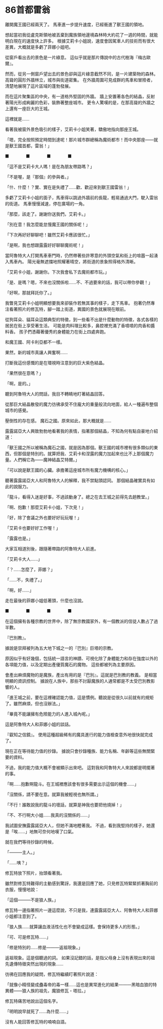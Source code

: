 # 86首都雷翁

離開魔王國已經兩天了。
馬車進一步提升速度，已經衝進了獸王國的領地。

想起當初我從盧克斯領地被丟棄到魔族領地邊境森林時大約花了一週的時間，就能明白現在的速度快上許多。
根據艾莉卡小姐說，速度會因駕車人的技術而有很大差異，大概就是多虧了菲娜小姐吧。

從窗戶看出去的景色是一片綠意。
這似乎就是那片傳說中的古代樹海『梅古歐爾』。

然而，從另一側窗戶望出去的景色卻與這片綠意截然不同，是一片建築物的森林。
高聳的圓形外牆林立，城市與街道密集。
在外牆周圍可見成群的馬車和冒險者，清楚地展現了這片區域的蓬勃發展。

而在這片聚集區的中央，有一道格外堅固的外牆。
牆上安置著各色的結晶，反射著陽光形成絢麗的色彩，裝飾著整座城市。
更令人驚嘆的是，在那高聳的外牆之上還有一座巨大的王城。

這裡就是......

看著我被窗外景色吸引的樣子，艾莉卡小姐笑著，驕傲地指向那座王城。

「嗯，完全按照預定時間到達呢！那片城市群總稱為魔術都市！而中央那座——就是獸王國首都，雷翁！」

■　　　　■　　　　■　　　　■

「這不是艾莉卡大人嗎！是在為朋友帶路嗎？」

「不是喔，是『那個』的參與者。」

「什、什麼！？實、實在是失禮了......歡、歡迎來到獸王國雷翁！」

多虧了艾莉卡小姐的面子，馬車得以跳過外牆前的長龍，輕易通過大門，駛入雷翁的街道。
馬車慢慢減速，停在廣場的一角。

「那麼，該走了。謝謝你送我們，艾莉卡。」

「別在意！我怎麼能怠慢魔王國的關係呢！」

「下次再好好聊聊吧！雖然艾莉卡應該很忙。」

「是啊，我也想跟露露好好聊聊魔術呢！」

當阿魯特大人打開馬車車門時，仍然帶著些許寒意的外頭空氣和街上的喧囂一起湧入馬車內。
陽光毫無遮擋地照耀著晴空，將街道的景象照得格外清晰。

「艾莉卡小姐，謝謝你。下次我會私下去魔術都市玩。」

「是、是嗎？嗯，不來也沒關係啦......不、不過要來的話，我可以帶你參觀！」

「好啊，那就拜託你了。」

我瞥見艾莉卡小姐明顯想要我來卻裝作若無其事的樣子，走下馬車。
抱著仍然專注看著照片的修瓦特，腳一踏上街道，異國的景色就展現在眼前。

從狗耳朵、貓耳朵這類典型的特徵，到一些看不出是什麼動物的特徵，各式各樣的居民在街上享受著生活。
可能是肉料理比較多，鼻腔裡充滿了香噴噴的肉香和醬料香。
孩子們憑藉著優秀的身體能力在街上四處奔跑。

和魔王國、阿卡利亞都不一樣。

果然，新的城市真讓人興奮啊......

打斷我這份感慨的是在環視時注意到的巨大紫色結晶。

「果然很在意嗎？」

「啊，是的。」

聽到阿魯特大人的問話，我目不轉睛地盯著結晶回答。

從那巨大結晶散發的魔力彷彿承受不住龐大的重量般流向地面，給人一種遍布整個城市的感覺。

壓倒性的存在感。
魔石之國。原來如此，那大概就是......

露露諾亞大人興致勃勃地看著我的表情，指著那個結晶，不知為何有點自豪地介紹道：

「獸王國之所以被稱為魔石之國，就是因為那個。獸王國的城市裡有很多類似的東西，但那個是特別的。就算把我、艾莉卡和涅露的魔力加起來也比不上那個魔力量。人們稱它為——魔神結晶艾特爾。」

「可以說是獸王國的心臟。承擔著這座城市所有魔力機構的核心。」

聽著露露諾亞大人和阿魯特大人的解釋，我不禁點頭認同。
那個結晶確實具有如此的說服力。

「龍斗，看得入迷是好事，不過該動身了。總之在去王城之前得先去趟教堂。」

「啊、抱歉！那麼艾莉卡小姐，下次見！」

「好，除了會議之外也要好好玩玩喔！」

「艾莉卡也要好好工作喔！」

「露露也是。」

大家互相道別後，跟隨著帶路的阿魯特大人前進。

「艾莉卡大人......」

「？......怎麼了，菲娜？」

「......不，失禮了。」

「啊，好......」

走在最後的菲娜小姐低著頭，什麼也沒說。

■　　　　■　　　　■　　　　■

在這個擁有各種宗教的世界中，除了無宗教國家外，有一個教派的信徒人數占了過半數。

『巴別教』。

據說是崇拜被列為五大地下城之一的『巴別』巨塔的宗教。

原因似乎有好幾個，包括統一語言的神蹟、可視化除了身體能力和存在強度以外的各項能力值，以及定期出產優質魔石的魔物。
這些都被列為主要原因。

會產出麻煩魔物的是魔族，產出有用的是『巴別』。這就是巴別教的教義。
是相當明顯的資訊控制。
據說在人族中，那些不討厭魔族的人通常都是不太受巴別教影響的人。

「進王城之前，要在這裡確認能力值，這是慣例。聽說是從很久以前就有的規矩了。雖然麻煩，但也沒辦法。」

「畢竟不能讓擁有危險能力的人進入城內呢。」

這是阿魯特大人和菲娜小姐的談話。

『叡知之信鏡』。
使用這種超級稀有的魔具進行的能力值檢查意外地很快就完成了。

現在正在等待能力值的抄錄。
據說只會抄錄種族、能力名稱、年齡等這些無關緊要的資料。

不過，我的能力值大概不會被顯示出來吧。
這對我和阿魯特大人來說都是明擺著的事。

「啊......抱歉啊龍斗。在王城裡應該會有很多需要出示這個的機會......」

「沒關係，請不要在意。就算我被輕視也無所謂。」

「不行！誰敢說我的龍斗的壞話，就算是神我也要把他燒掉！」

「不、不行啊大小姐......我真的沒關係的......」

我試圖安撫露露諾亞大人，但她不滿地瞪著我。
不過，看到我堅持的樣子，她還是「唉......」地無可奈何地嘆了口氣。

就在我們等待抄錄的時候，

「———主人。」

「......咦？」

修瓦特放下照片，抬頭看著我。

雖然對修瓦特難得的主動感到驚訝，我還是回應了她，只見修瓦特緊緊抓著胸前的衣服，慢慢地說：

「這個———不是狼人族。」

修瓦特一邊指著照片一邊這麼說，不只是我，連露露諾亞大人、阿魯特大人和菲娜小姐都注意到了。

「狼人族......就算讓血液活性化也不會變成這樣。會保持更多人的形態。」

「可、可是修瓦特......」

「修是特別的......修是———返祖現象。」

返祖現象。這是個聽過的詞。
如果沒記錯的話，是指父母身上沒有表現出來的祖先遺傳特徵突然出現的現象......

彷彿在回應我的疑問，修瓦特繼續盯著照片說道：

「就像小精怪變成蠱毒帝的毒一樣......這也是異常進化的結果———黑暗血狼的特異體——狼人族的祖先，魔狼修瓦・塔拉。」

修瓦特痛苦地說出這個名字。

「明明說早就死了......為什麼......」

沒有人能回答修瓦特的喃喃自語。